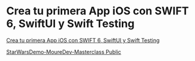 # Crea tu primera App iOS con SWIFT 6, SwiftUI y Swift Testing

[Crea tu primera App iOS con SWIFT 6, SwiftUI y Swift Testing](https://www.youtube.com/watch?v=4JlSxaIWRJ0)

[StarWarsDemo-MoureDev-Masterclass Public](https://github.com/applecodingacademy/StarWarsDemo-MoureDev-Masterclass)
